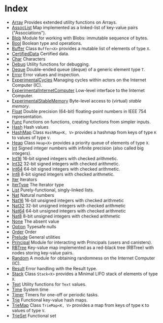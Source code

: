 # Index

* [Array](Array.md) Provides extended utility functions on Arrays.
* [AssocList](AssocList.md) Map implemented as a linked-list of key-value pairs ("Associations").
* [Blob](Blob.md) Module for working with Blobs: immutable sequence of bytes.
* [Bool](Bool.md) Boolean type and operations.
* [Buffer](Buffer.md) Class `Buffer<X>` provides a mutable list of elements of type `X`.
* [CertifiedData](CertifiedData.md) Certified data.
* [Char](Char.md) Characters
* [Debug](Debug.md) Utility functions for debugging.
* [Deque](Deque.md) Double-ended queue (deque) of a generic element type `T`.
* [Error](Error.md) Error values and inspection.
* [ExperimentalCycles](ExperimentalCycles.md) Managing cycles within actors on the Internet Computer (IC).
* [ExperimentalInternetComputer](ExperimentalInternetComputer.md) Low-level interface to the Internet Computer.
* [ExperimentalStableMemory](ExperimentalStableMemory.md) Byte-level access to (virtual) _stable memory_.
* [Float](Float.md) Double precision (64-bit) floating-point numbers in IEEE 754 representation.
* [Func](Func.md) Functions on functions, creating functions from simpler inputs.
* [Hash](Hash.md) Hash values
* [HashMap](HashMap.md) Class `HashMap<K, V>` provides a hashmap from keys of type `K` to values of type `V`.
* [Heap](Heap.md) Class `Heap<X>` provides a priority queue of elements of type `X`.
* [Int](Int.md) Signed integer numbers with infinite precision (also called big integers).
* [Int16](Int16.md) 16-bit signed integers with checked arithmetic.
* [Int32](Int32.md) 32-bit signed integers with checked arithmetic.
* [Int64](Int64.md) 64-bit signed integers with checked arithmetic.
* [Int8](Int8.md) 8-bit signed integers with checked arithmetic.
* [Iter](Iter.md) Iterators
* [IterType](IterType.md) The Iterator type
* [List](List.md) Purely-functional, singly-linked lists.
* [Nat](Nat.md) Natural numbers
* [Nat16](Nat16.md) 16-bit unsigned integers with checked arithmetic
* [Nat32](Nat32.md) 32-bit unsigned integers with checked arithmetic
* [Nat64](Nat64.md) 64-bit unsigned integers with checked arithmetic
* [Nat8](Nat8.md) 8-bit unsigned integers with checked arithmetic
* [None](None.md) The absent value
* [Option](Option.md) Typesafe nulls
* [Order](Order.md) Order
* [Prelude](Prelude.md) General utilities
* [Principal](Principal.md) Module for interacting with Principals (users and canisters).
* [RBTree](RBTree.md) Key-value map implemented as a red-black tree (RBTree) with nodes storing key-value pairs.
* [Random](Random.md) A module for obtaining randomness on the Internet Computer (IC).
* [Result](Result.md) Error handling with the Result type.
* [Stack](Stack.md) Class `Stack<X>` provides a Minimal LIFO stack of elements of type `X`.
* [Text](Text.md) Utility functions for `Text` values.
* [Time](Time.md) System time
* [Timer](Timer.md) Timers for one-off or periodic tasks.
* [Trie](Trie.md) Functional key-value hash maps.
* [TrieMap](TrieMap.md) Class `TrieMap<K, V>` provides a map from keys of type `K` to values of type `V`.
* [TrieSet](TrieSet.md) Functional set
